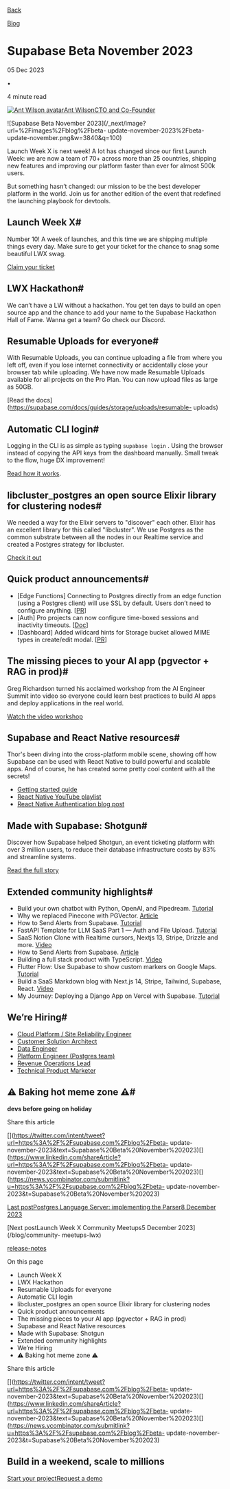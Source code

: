 [Back](/blog)

[Blog](/blog)

# Supabase Beta November 2023

05 Dec 2023

•

4 minute read

[![Ant Wilson
avatar](/_next/image?url=https%3A%2F%2Fgithub.com%2Fawalias.png&w=96&q=75)Ant
WilsonCTO and Co-Founder](https://github.com/awalias)

![Supabase Beta November 2023](/_next/image?url=%2Fimages%2Fblog%2Fbeta-
update-november-2023%2Fbeta-update-november.png&w=3840&q=100)

Launch Week X is next week! A lot has changed since our first Launch Week: we
are now a team of 70+ across more than 25 countries, shipping new features and
improving our platform faster than ever for almost 500k users.

But something hasn’t changed: our mission to be the best developer platform in
the world. Join us for another edition of the event that redefined the
launching playbook for devtools.

## Launch Week X#

Number 10! A week of launches, and this time we are shipping multiple things
every day. Make sure to get your ticket for the chance to snag some beautiful
LWX swag.

[Claim your ticket](https://supabase.com/launch-week)

## LWX Hackathon#

We can’t have a LW without a hackathon. You get ten days to build an open
source app and the chance to add your name to the Supabase Hackathon Hall of
Fame. Wanna get a team? Go check our Discord.

## Resumable Uploads for everyone#

With Resumable Uploads, you can continue uploading a file from where you left
off, even if you lose internet connectivity or accidentally close your browser
tab while uploading. We have now made Resumable Uploads available for all
projects on the Pro Plan. You can now upload files as large as 50GB.

[Read the docs](https://supabase.com/docs/guides/storage/uploads/resumable-
uploads)

## Automatic CLI login#

Logging in the CLI is as simple as typing `supabase login` . Using the browser
instead of copying the API keys from the dashboard manually. Small tweak to
the flow, huge DX improvement!

[Read how it works](https://supabase.com/blog/automatic-cli-login).

## libcluster_postgres an open source Elixir library for clustering nodes#

We needed a way for the Elixir servers to "discover" each other. Elixir has an
excellent library for this called "libcluster". We use Postgres as the common
substrate between all the nodes in our Realtime service and created a Postgres
strategy for libcluster.

[Check it out](https://github.com/supabase/libcluster_postgres)

## Quick product announcements#

  * [Edge Functions] Connecting to Postgres directly from an edge function (using a Postgres client) will use SSL by default. Users don’t need to configure anything. [[PR](https://github.com/orgs/supabase/discussions/18845)]
  * [Auth] Pro projects can now configure time-boxed sessions and inactivity timeouts. [[Doc](https://supabase.com/docs/guides/auth/sessions#limiting-session-lifetime-and-number-of-allowed-sessions-per-user)]
  * [Dashboard] Added wildcard hints for Storage bucket allowed MIME types in create/edit modal. [[PR](https://github.com/supabase/supabase/pull/19062)]

## The missing pieces to your AI app (pgvector + RAG in prod)#

Greg Richardson turned his acclaimed workshop from the AI Engineer Summit into
video so everyone could learn best practices to build AI apps and deploy
applications in the real world.

[Watch the video workshop](https://www.youtube.com/watch?v=ibzlEQmgPPY)

## Supabase and React Native resources#

Thor's been diving into the cross-platform mobile scene, showing off how
Supabase can be used with React Native to build powerful and scalable apps.
And of course, he has created some pretty cool content with all the secrets!

  * [Getting started guide](https://supabase.com/docs/guides/getting-started/tutorials/with-expo-react-native)
  * [React Native YouTube playlist](https://www.youtube.com/watch?v=AE7dKIKMJy4&list=PL5S4mPUpp4OsrbRTx21k34aACOgpqQGlx)
  * [React Native Authentication blog post](https://supabase.com/blog/react-native-authentication)

## Made with Supabase: Shotgun#

Discover how Supabase helped Shotgun, an event ticketing platform with over 3
million users, to reduce their database infrastructure costs by 83% and
streamline systems.

[Read the full story](https://supabase.com/customers/shotgun)

## Extended community highlights#

  * Build your own chatbot with Python, OpenAI, and Pipedream. [Tutorial](https://pipedream.com/blog/build-your-own-chat-bot-with-openai-and-pipedream/)
  * Why we replaced Pinecone with PGVector. [Article](https://dev.to/confidentai/why-we-replaced-pinecone-with-pgvector-2ofj)
  * How to Send Alerts from Supabase. [Tutorial](https://dev.to/patrikbraborec/how-to-send-alerts-from-supabase-3kl5)
  * FastAPI Template for LLM SaaS Part 1 — Auth and File Upload. [Tutorial](https://pub.towardsai.net/fastapi-template-for-llm-saas-part-1-auth-and-file-upload-6bada9778139)
  * SaaS Notion Clone with Realtime cursors, Nextjs 13, Stripe, Drizzle and more. [Video](https://www.youtube.com/watch?v=A3l6YYkXzzg)
  * How to Send Alerts from Supabase. [Article](https://dev.to/patrikbraborec/how-to-send-alerts-from-supabase-3kl5)
  * Building a full stack product with TypeScript. [Video](https://www.youtube.com/watch?v=b6yqVeUDDPU)
  * Flutter Flow: Use Supabase to show custom markers on Google Maps. [Tutorial](https://coffeebytez.medium.com/flutter-flow-use-supabase-to-show-custom-markers-on-google-maps-5758a69d7b7f)
  * Build a SaaS Markdown blog with Next.js 14, Stripe, Tailwind, Supabase, React. [Video](https://www.youtube.com/watch?v=293ZtCvxh90)
  * My Journey: Deploying a Django App on Vercel with Supabase. [Tutorial](https://medium.com/@kodiugos/my-journey-deploying-a-django-app-on-vercel-with-supabase-6cdb1901f724)

## We’re Hiring#

  * [Cloud Platform / Site Reliability Engineer](https://boards.greenhouse.io/supabase/jobs/5013075004)
  * [Customer Solution Architect](https://boards.greenhouse.io/supabase/jobs/5027144004)
  * [Data Engineer](https://boards.greenhouse.io/supabase/jobs/5017312004)
  * [Platform Engineer (Postgres team)](https://boards.greenhouse.io/supabase/jobs/5011466004)
  * [Revenue Operations Lead](https://boards.greenhouse.io/supabase/jobs/5006313004)
  * [Technical Product Marketer](https://boards.greenhouse.io/supabase/jobs/5005843004)

## ⚠️ Baking hot meme zone ⚠️#

**devs before going on holiday**

Share this article

[](https://twitter.com/intent/tweet?url=https%3A%2F%2Fsupabase.com%2Fblog%2Fbeta-
update-
november-2023&text=Supabase%20Beta%20November%202023)[](https://www.linkedin.com/shareArticle?url=https%3A%2F%2Fsupabase.com%2Fblog%2Fbeta-
update-
november-2023&text=Supabase%20Beta%20November%202023)[](https://news.ycombinator.com/submitlink?u=https%3A%2F%2Fsupabase.com%2Fblog%2Fbeta-
update-november-2023&t=Supabase%20Beta%20November%202023)

[Last postPostgres Language Server: implementing the Parser8 December
2023](/blog/postgres-language-server-implementing-parser)

[Next postLaunch Week X Community Meetups5 December 2023](/blog/community-
meetups-lwx)

[release-notes](/blog/tags/release-notes)

On this page

  * Launch Week X
  * LWX Hackathon
  * Resumable Uploads for everyone
  * Automatic CLI login
  * libcluster_postgres an open source Elixir library for clustering nodes
  * Quick product announcements
  * The missing pieces to your AI app (pgvector + RAG in prod)
  * Supabase and React Native resources
  * Made with Supabase: Shotgun
  * Extended community highlights
  * We’re Hiring
  * ⚠️ Baking hot meme zone ⚠️

Share this article

[](https://twitter.com/intent/tweet?url=https%3A%2F%2Fsupabase.com%2Fblog%2Fbeta-
update-
november-2023&text=Supabase%20Beta%20November%202023)[](https://www.linkedin.com/shareArticle?url=https%3A%2F%2Fsupabase.com%2Fblog%2Fbeta-
update-
november-2023&text=Supabase%20Beta%20November%202023)[](https://news.ycombinator.com/submitlink?u=https%3A%2F%2Fsupabase.com%2Fblog%2Fbeta-
update-november-2023&t=Supabase%20Beta%20November%202023)

## Build in a weekend, scale to millions

[Start your project](https://supabase.com/dashboard)[Request a
demo](/contact/sales)

